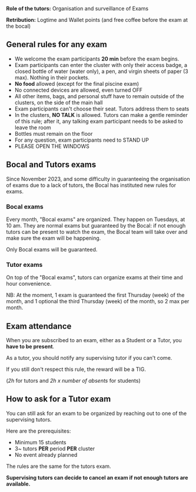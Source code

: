 **Role of the tutors:** Organisation and surveillance of Exams

**Retribution:** Logtime and Wallet points (and free coffee before the exam at the bocal)

## General rules for any exam

- We welcome the exam participants **20 min** before the exam begins.
- Exam participants can enter the cluster with only their access badge, a closed bottle of water (water only), a pen, and virgin sheets of paper (3 max). Nothing in their pockets.
- **No food** allowed (except for the final piscine exam)
- No connected devices are allowed, even turned OFF
- All other items, bags, and personal stuff have to remain outside of the clusters, on the side of the main hall
- Exam participants can't choose their seat. Tutors address them to seats
- In the clusters, **NO TALK** is allowed. Tutors can make a gentle reminder of this rule; after it, any talking exam participant needs to be asked to leave the room
- Bottles must remain on the floor
- For any question, exam participants need to STAND UP
- PLEASE OPEN THE WINDOWS

## Bocal and Tutors exams

Since November 2023, and some difficulty in guaranteeing the organisation of exams due to a lack of tutors, the Bocal has instituted new rules for exams.

### Bocal exams

Every month, "Bocal exams" are organized. They happen on Tuesdays, at 10 am. They are normal exams but guaranteed by the Bocal: if not enough tutors can be present to watch the exam, the Bocal team will take over and make sure the exam will be happening.

Only Bocal exams will be guaranteed.

### Tutor exams

On top of the "Bocal exams", tutors can organize exams at their time and hour convenience.

NB: At the moment, 1 exam is guaranteed the first Thursday (week) of the month, and 1 optional the third Thursday (week) of the month, so 2 max per month.

## Exam attendance

When you are subscribed to an exam, either as a Student or a Tutor, you **have to be present**.

As a tutor, you should notify any supervising tutor if you can't come.

If you still don't respect this rule, the reward will be a TIG.

(*2h* for tutors and *2h x number of absents* for students)

## How to ask for a Tutor exam

You can still ask for an exam to be organized by reaching out to one of the supervising tutors.

Here are the prerequisites:
- Minimum 15 students
- 3~ tutors **PER** period **PER** cluster
- No event already planned

The rules are the same for the tutors exam.

**Supervising tutors can decide to cancel an exam if not enough tutors are available.**
 